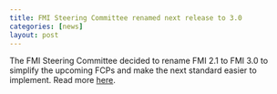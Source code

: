```yaml
---
title: FMI Steering Committee renamed next release to 3.0
categories: [news]
layout: post
---
```


The FMI Steering Committee decided to rename FMI 2.1 to FMI 3.0 to simplify the upcoming FCPs and make the next standard easier to implement.
Read more [here](http://fmi-standard.org/faq/).
